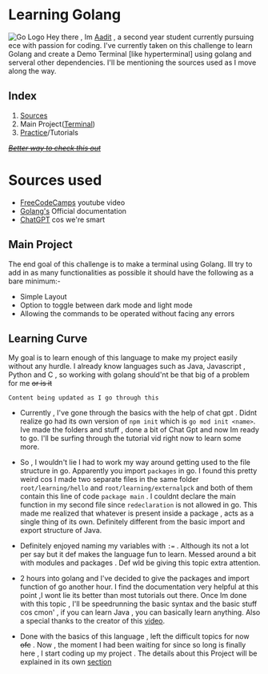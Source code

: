 # Learning Golang 
![Go Logo](https://d1q6f0aelx0por.cloudfront.net/product-logos/library-golang-logo.png)
Hey there , Im [Aadit](https://github.com/Aadit017) , a second year student currently pursuing ece with passion for coding. I've currently taken on this challenge to learn Golang and create a Demo Terminal [like hyperterminal] using golang and serveral other dependencies. I'll be mentioning the sources used as I move along the way.

##  Index
1. [Sources](https://github.com/Aadit017/golang-practice#sources-used) 
2. Main Project([Terminal](https://github.com/Aadit017/golang-practice#main-project))
3. [Practice](https://github.com/Aadit017/golang-practice#learning-curve)/Tutorials

~~*[Better way to check this out](https://github1s.com/Aadit017/golang-practice)*~~
# Sources used 

 - [FreeCodeCamps](https://www.youtube.com/watch?v=un6ZyFkqFKo) youtube video 
 - [Golang's](https://go.dev/doc/tutorial/getting-started) Official documentation 
 - [ChatGPT](https://chat.openai.com/) cos we're smart

## Main Project 

The end goal of this challenge is to make a terminal using Golang. Ill try to add in as many functionalities as possible it should have the following as a bare minimum:-

 - Simple Layout 
 - Option to toggle between dark mode and light mode
 - Allowing the commands to be operated without facing any errors 


## Learning Curve


My goal is to learn enough of this language to make my project easily without any hurdle. I already know languages such as Java, Javascript , Python and C , so working with golang should'nt be that big of a problem for me ~~or is it~~

```Content being updated as I go through this```

- Currently , I've gone through the basics with the help of chat gpt . Didnt realize go had its own version of ``npm init`` which is ``go mod init <name>``. Ive made the folders and stuff , done a bit of Chat Gpt and now Im ready to go. I'll be surfing through the tutorial vid right now to learn some more.

- So , I wouldn't lie I had to work my way around getting used to the file structure in go. Apparently you import ``packages`` in go. I found this pretty weird cos I made two separate files in the same folder `root/learning/hello` and `root/learning/externalpck` and both of them contain this line of code `package main` . I couldnt declare the main function in my second file since `redeclaration` is not allowed in go. This made me realized that whatever is present inside a package , acts as a single thing of its own. Definitely different from the basic import and export structure of Java.

- Definitely enjoyed naming my variables with ``:=`` . Although its not a lot per say but it def makes the language fun to learn. Messed around a bit with modules and packages . Def wld be giving this topic extra attention.

- 2 hours into golang and I've decided to give the packages and import function of go another hour. I find the documentation very helpful at this point ,I wont lie its better than most tutorials out there. Once  Im done with this topic , I'll be speedrunning the basic syntax and the basic stuff cos cmon' , if you can learn Java , you can basically learn anything. Also a special thanks to the creator of this [video](https://www.youtube.com/watch?v=nLaxs5w9bZc&t=90s). 

- Done with the basics of this language , left the difficult topics for now ~~ofc~~ . Now , the moment I had been waiting for since so long is finally here , I start coding up my project . The details about this Project will be explained in its own [section](https://github.com/Aadit017/golang-practice#main-project)

